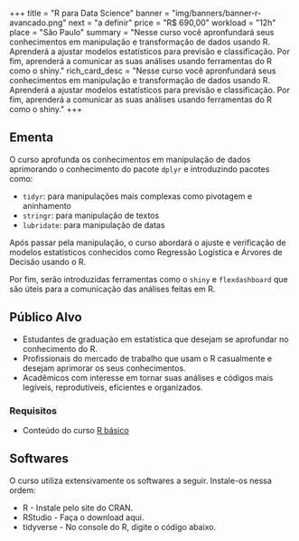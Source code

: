 +++
title = "R para Data Science"
banner = "img/banners/banner-r-avancado.png"
next = "a definir"
price = "R$ 690,00"
workload = "12h"
place = "São Paulo"
summary = "Nesse curso você apronfundará seus conhecimentos em manipulação e transformação de dados usando R. Aprenderá a ajustar modelos estatísticos para previsão e classificação. Por fim, aprenderá a comunicar as suas análises usando ferramentas do R como o shiny."
rich_card_desc = "Nesse curso você apronfundará seus conhecimentos em manipulação e transformação de dados usando R. Aprenderá a ajustar modelos estatísticos para previsão e classificação. Por fim, aprenderá a comunicar as suas análises usando ferramentas do R como o shiny."
+++

## Ementa

O curso aprofunda os conhecimentos em manipulação de dados aprimorando o conhecimento
do pacote `dplyr` e introduzindo pacotes como:

* `tidyr`: para manipulações mais complexas como pivotagem e aninhamento
* `stringr`: para manipulação de textos 
* `lubridate`: para manipulação de datas

Após passar pela manipulação, o curso abordará o ajuste e verificação de modelos
estatísticos conhecidos como Regressão Logística e Árvores de Decisão usando o R. 

Por fim, serão introduzidas ferramentas como o `shiny` e `flexdashboard` que são úteis 
para a comunicação das análises feitas em R.

## Público Alvo

* Estudantes de graduação em estatística que desejam se aprofundar no conhecimento do R.
* Profissionais do mercado de trabalho que usam o R casualmente e desejam aprimorar os seus conhecimentos.
* Acadêmicos com interesse em tornar suas análises e códigos mais legíveis, reprodutíveis, eficientes e organizados.

### Requisitos

- Conteúdo do curso [R básico](http://curso-r.com/cursos/introducao-programacao-r/)

## Softwares

O curso utiliza extensivamente os softwares a seguir. Instale-os nessa ordem:

* R - Instale pelo site do CRAN.
* RStudio - Faça o download aqui.
* tidyverse - No console do R, digite o código abaixo.
